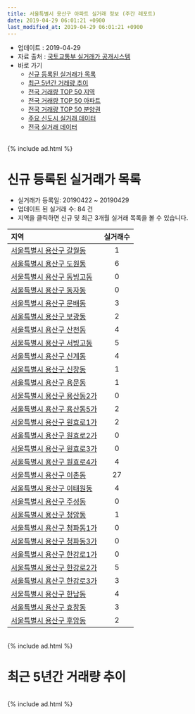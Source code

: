 ```yaml
---
title: 서울특별시 용산구 아파트 실거래 정보 (주간 레포트)
date: 2019-04-29 06:01:21 +0900
last_modified_at: 2019-04-29 06:01:21 +0900
---
```


* 업데이트 : 2019-04-29
* 자료 출처 : [국토교통부 실거래가 공개시스템](http://rt.molit.go.kr)
* 바로 가기
    * [신규 등록된 실거래가 목록](#신규-등록된-실거래가-목록)
    * [최근 5년간 거래량 추이](#최근-5년간-거래량-추이)
    * [전국 거래량 TOP 50 지역](https://inasie.github.io/apt-trade-info/최근-3개월-전국에서-가장-거래가-많이-발생한-지역)
    * [전국 거래량 TOP 50 아파트](https://inasie.github.io/apt-trade-info/최근-3개월-전국에서-가장-거래가-많이-발생한-아파트)
    * [전국 거래량 TOP 50 분양권](https://inasie.github.io/apt-trade-info/최근-3개월-전국에서-가장-거래가-많이-발생한-분양권)
    * [주요 신도시 실거래 데이터](https://inasie.github.io/apt-trade-info/주요-신도시)
    * [전국 실거래 데이터](https://inasie.github.io/apt-trade-info/전국)

<br>
{% include ad.html %}
<br>

# 신규 등록된 실거래가 목록
* 실거래가 등록일: 20190422 ~ 20190429
* 업데이트 된 실거래 수: 84 건
* 지역을 클릭하면 신규 및 최근 3개월 실거래 목록을 볼 수 있습니다.


|지역|실거래수|
|:---|:---:|
|[서울특별시 용산구 갈월동](https://inasie.github.io/apt-trade-info/서울특별시-용산구-갈월동)|1|
|[서울특별시 용산구 도원동](https://inasie.github.io/apt-trade-info/서울특별시-용산구-도원동)|6|
|[서울특별시 용산구 동빙고동](https://inasie.github.io/apt-trade-info/서울특별시-용산구-동빙고동)|0|
|[서울특별시 용산구 동자동](https://inasie.github.io/apt-trade-info/서울특별시-용산구-동자동)|0|
|[서울특별시 용산구 문배동](https://inasie.github.io/apt-trade-info/서울특별시-용산구-문배동)|3|
|[서울특별시 용산구 보광동](https://inasie.github.io/apt-trade-info/서울특별시-용산구-보광동)|2|
|[서울특별시 용산구 산천동](https://inasie.github.io/apt-trade-info/서울특별시-용산구-산천동)|4|
|[서울특별시 용산구 서빙고동](https://inasie.github.io/apt-trade-info/서울특별시-용산구-서빙고동)|5|
|[서울특별시 용산구 신계동](https://inasie.github.io/apt-trade-info/서울특별시-용산구-신계동)|4|
|[서울특별시 용산구 신창동](https://inasie.github.io/apt-trade-info/서울특별시-용산구-신창동)|1|
|[서울특별시 용산구 용문동](https://inasie.github.io/apt-trade-info/서울특별시-용산구-용문동)|1|
|[서울특별시 용산구 용산동2가](https://inasie.github.io/apt-trade-info/서울특별시-용산구-용산동2가)|0|
|[서울특별시 용산구 용산동5가](https://inasie.github.io/apt-trade-info/서울특별시-용산구-용산동5가)|2|
|[서울특별시 용산구 원효로1가](https://inasie.github.io/apt-trade-info/서울특별시-용산구-원효로1가)|2|
|[서울특별시 용산구 원효로2가](https://inasie.github.io/apt-trade-info/서울특별시-용산구-원효로2가)|0|
|[서울특별시 용산구 원효로3가](https://inasie.github.io/apt-trade-info/서울특별시-용산구-원효로3가)|0|
|[서울특별시 용산구 원효로4가](https://inasie.github.io/apt-trade-info/서울특별시-용산구-원효로4가)|4|
|[서울특별시 용산구 이촌동](https://inasie.github.io/apt-trade-info/서울특별시-용산구-이촌동)|27|
|[서울특별시 용산구 이태원동](https://inasie.github.io/apt-trade-info/서울특별시-용산구-이태원동)|4|
|[서울특별시 용산구 주성동](https://inasie.github.io/apt-trade-info/서울특별시-용산구-주성동)|0|
|[서울특별시 용산구 청암동](https://inasie.github.io/apt-trade-info/서울특별시-용산구-청암동)|1|
|[서울특별시 용산구 청파동1가](https://inasie.github.io/apt-trade-info/서울특별시-용산구-청파동1가)|0|
|[서울특별시 용산구 청파동3가](https://inasie.github.io/apt-trade-info/서울특별시-용산구-청파동3가)|0|
|[서울특별시 용산구 한강로1가](https://inasie.github.io/apt-trade-info/서울특별시-용산구-한강로1가)|0|
|[서울특별시 용산구 한강로2가](https://inasie.github.io/apt-trade-info/서울특별시-용산구-한강로2가)|5|
|[서울특별시 용산구 한강로3가](https://inasie.github.io/apt-trade-info/서울특별시-용산구-한강로3가)|3|
|[서울특별시 용산구 한남동](https://inasie.github.io/apt-trade-info/서울특별시-용산구-한남동)|4|
|[서울특별시 용산구 효창동](https://inasie.github.io/apt-trade-info/서울특별시-용산구-효창동)|3|
|[서울특별시 용산구 후암동](https://inasie.github.io/apt-trade-info/서울특별시-용산구-후암동)|2|


<br>
{% include ad.html %}
<br>

# 최근 5년간 거래량 추이


<div style="width:100%;">
    <canvas id="deal_progress" height="200"></canvas>
</div>

<script>
new Chart(document.getElementById("deal_progress"), {
    type: 'line',
    data: {
        labels: ['201404','201405','201406','201407','201408','201409','201410','201411','201412','201501','201502','201503','201504','201505','201506','201507','201508','201509','201510','201511','201512','201601','201602','201603','201604','201605','201606','201607','201608','201609','201610','201611','201612','201701','201702','201703','201704','201705','201706','201707','201708','201709','201710','201711','201712','201801','201802','201803','201804','201805','201806','201807','201808','201809','201810','201811','201812','201901','201902','201903','201904'],
        datasets: [{
            label: '매매',
            pointRadius: 1,
            data: [141, 78, 80, 104, 156, 167, 130, 102, 102, 158, 163, 290, 245, 188, 199, 201, 154, 158, 169, 141, 125, 108, 83, 161, 213, 311, 307, 275, 245, 298, 218, 128, 87, 71, 141, 206, 222, 457, 278, 312, 100, 142, 105, 164, 273, 404, 156, 187, 110, 120, 104, 189, 227, 107, 50, 79, 43, 24, 38, 28, 14],
            borderColor: "rgba(255, 201, 14, 1)",
            backgroundColor: "rgba(255, 201, 14, 0.5)",
            fill: false,
            lineTension: 0
        },{
            label: '전월세',
            pointRadius: 1,
            data: [310, 276, 264, 281, 323, 310, 349, 247, 315, 345, 336, 372, 348, 288, 294, 291, 246, 230, 298, 222, 250, 254, 261, 268, 255, 275, 259, 254, 275, 243, 311, 239, 317, 232, 339, 339, 280, 293, 324, 275, 287, 290, 260, 260, 315, 365, 280, 359, 300, 271, 304, 279, 302, 238, 333, 269, 284, 296, 272, 213, 92],
            borderColor: "rgba(0, 141, 185, 1)",
            backgroundColor: "rgba(0, 141, 185, 0.5)",
            fill: false,
            lineTension: 0
        }
        ]
    },
    options: {
        responsive: true,
        title: {
            display: false
        },
        tooltips: {
            mode: 'index',
            intersect: false
        },
        hover: {
            mode: 'nearest',
            intersect: true
        },
        scales: {
            xAxes: [{
                display: true,
                scaleLabel: {
                    display: true,
                    labelString: '년/월'
                }
            }],
            yAxes: [{
                display: true,
                ticks: {
                    suggestedMin: 0,
                },
                scaleLabel: {
                    display: true,
                    labelString: '실거래 수'
                }
            }]
        }
    }
});

</script>


<br>
{% include ad.html %}
<br>

